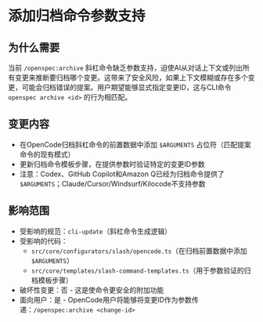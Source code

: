 # 添加归档命令参数支持

## 为什么需要
当前 `/openspec:archive` 斜杠命令缺乏参数支持，迫使AI从对话上下文或列出所有变更来推断要归档哪个变更。这带来了安全风险，如果上下文模糊或存在多个变更，可能会归档错误的提案。用户期望能够显式指定变更ID，这与CLI命令 `openspec archive <id>` 的行为相匹配。

## 变更内容
- 在OpenCode归档斜杠命令的前置数据中添加 `$ARGUMENTS` 占位符（匹配提案命令的现有模式）
- 更新归档命令模板步骤，在提供参数时验证特定的变更ID参数
- 注意：Codex、GitHub Copilot和Amazon Q已经为归档命令提供了 `$ARGUMENTS`；Claude/Cursor/Windsurf/Kilocode不支持参数

## 影响范围
- 受影响的规范：`cli-update`（斜杠命令生成逻辑）
- 受影响的代码：
  - `src/core/configurators/slash/opencode.ts`（在归档前置数据中添加 `$ARGUMENTS`）
  - `src/core/templates/slash-command-templates.ts`（用于参数验证的归档模板步骤）
- 破坏性变更：否 - 这是使命令更安全的附加功能
- 面向用户：是 - OpenCode用户将能够将变更ID作为参数传递：`/openspec:archive <change-id>`